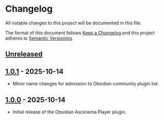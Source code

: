 # Changelog

All notable changes to this project will be documented in this file.

The format of this document follows [Keep a Changelog](https://keepachangelog.com/en/1.1.0/) and this project adheres to [Semantic Versioning](https://semver.org/spec/v2.0.0.html).

## [Unreleased]

## [1.0.1] - 2025-10-14

- Minor name changes for admission to Obsidian community plugin list.

## [1.0.0] - 2025-10-14

- Initial release of the Obsidian Asciinema Player plugin.

<!-- Release link references -->
[unreleased]: https://github.com/deeplook/obsidian-asciinema-player/compare/1.0.1...HEAD
[1.0.1]: https://github.com/deeplook/obsidian-asciinema-player/releases/tag/1.0.1
[1.0.0]: https://github.com/deeplook/obsidian-asciinema-player/releases/tag/1.0.0
